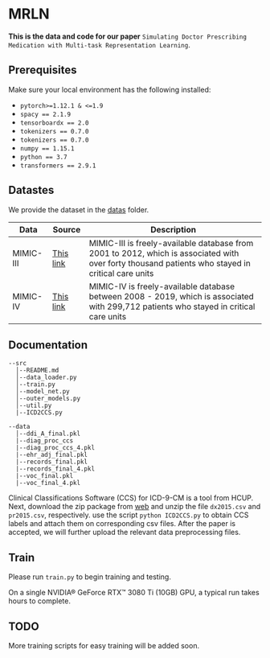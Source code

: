 # MRLN
**This is the data and code for our paper** `Simulating Doctor Prescribing Medication with Multi-task Representation Learning`.

## Prerequisites

Make sure your local environment has the following installed:


* `pytorch>=1.12.1 & <=1.9`
* `spacy == 2.1.9`
* `tensorboardx == 2.0`
* `tokenizers == 0.7.0`
* `tokenizers == 0.7.0`
* `numpy == 1.15.1`
* `python == 3.7`
* `transformers == 2.9.1`

## Datastes

We provide the dataset in the [datas](datas/) folder.

| Data      | Source                                                   | Description                                                  |
| --------- | -------------------------------------------------------- | ------------------------------------------------------------ |
| MIMIC-III | [This link](https://physionet.org/content/mimiciii/1.4/) | MIMIC-III is freely-available database from 2001 to 2012, which is associated with over forty thousand patients who stayed in critical care units |
| MIMIC-IV  | [This link](https://physionet.org/content/mimiciv/2.2/)  | MIMIC-IV is freely-available database between 2008 - 2019, which is associated with 299,712 patients who stayed in critical care units |

## Documentation

```
--src
  │--README.md
  │--data_loader.py
  │--train.py
  │--model_net.py
  │--outer_models.py
  │--util.py
  |--ICD2CCS.py
  
--data
  │--ddi_A_final.pkl
  |--diag_proc_ccs
  |--diag_proc_ccs_4.pkl
  |--ehr_adj_final.pkl
  |--records_final.pkl
  |--records_final_4.pkl
  |--voc_final.pkl
  |--voc_final_4.pkl

```


Clinical Classifications Software (CCS) for ICD-9-CM is a tool from HCUP.
Next, download the zip package from [web](https://www.hcup-us.ahrq.gov/toolssoftware/ccs/Single_Level_CCS_2015.zip) and unzip the file ```dx2015.csv``` and ```pr2015.csv```, respectively. 
use the script ```python ICD2CCS.py``` to obtain CCS labels and attach them on corresponding csv files. After the paper is accepted, we will further upload the relevant data preprocessing files.

## Train

Please run `train.py` to begin training and testing.

On a single NVIDIA® GeForce RTX™ 3080 Ti (10GB) GPU, a typical run takes hours to complete.

## TODO
More training scripts for easy training will be added soon.


